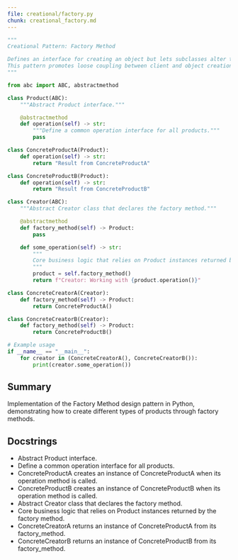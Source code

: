 ```yaml
---
file: creational/factory.py
chunk: creational_factory.md
---
```


```python
"""
Creational Pattern: Factory Method

Defines an interface for creating an object but lets subclasses alter the type of objects that will be created.
This pattern promotes loose coupling between client and object creation logic.
"""

from abc import ABC, abstractmethod

class Product(ABC):
    """Abstract Product interface."""

    @abstractmethod
    def operation(self) -> str:
        """Define a common operation interface for all products."""
        pass

class ConcreteProductA(Product):
    def operation(self) -> str:
        return "Result from ConcreteProductA"

class ConcreteProductB(Product):
    def operation(self) -> str:
        return "Result from ConcreteProductB"

class Creator(ABC):
    """Abstract Creator class that declares the factory method."""

    @abstractmethod
    def factory_method(self) -> Product:
        pass

    def some_operation(self) -> str:
        """
        Core business logic that relies on Product instances returned by the factory method.
        """
        product = self.factory_method()
        return f"Creator: Working with {product.operation()}"

class ConcreteCreatorA(Creator):
    def factory_method(self) -> Product:
        return ConcreteProductA()

class ConcreteCreatorB(Creator):
    def factory_method(self) -> Product:
        return ConcreteProductB()

# Example usage
if __name__ == "__main__":
    for creator in (ConcreteCreatorA(), ConcreteCreatorB()):
        print(creator.some_operation())
```

## Summary
Implementation of the Factory Method design pattern in Python, demonstrating how to create different types of products through factory methods.

## Docstrings
- Abstract Product interface.
- Define a common operation interface for all products.
- ConcreteProductA creates an instance of ConcreteProductA when its operation method is called.
- ConcreteProductB creates an instance of ConcreteProductB when its operation method is called.
- Abstract Creator class that declares the factory method.
- Core business logic that relies on Product instances returned by the factory method.
- ConcreteCreatorA returns an instance of ConcreteProductA from its factory_method.
- ConcreteCreatorB returns an instance of ConcreteProductB from its factory_method.

